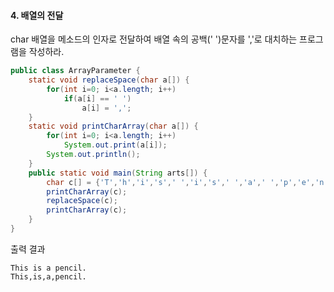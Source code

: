 #### 4. 배열의 전달
char 배열을 메소드의 인자로 전달하여 배열 속의 공백(' ')문자를 ','로 대치하는 프로그램을 작성하라.
```java
public class ArrayParameter {
	static void replaceSpace(char a[]) {
		for(int i=0; i<a.length; i++)
			if(a[i] == ' ')
				a[i] = ',';
	}
	static void printCharArray(char a[]) {
		for(int i=0; i<a.length; i++)
			System.out.print(a[i]);
		System.out.println();
	}
	public static void main(String arts[]) {
		char c[] = {'T','h','i','s',' ','i','s',' ','a',' ','p','e','n','c','i','l','.'};
		printCharArray(c);
		replaceSpace(c);
		printCharArray(c);
	}
}
```
출력 결과
```
This is a pencil.
This,is,a,pencil.
```
